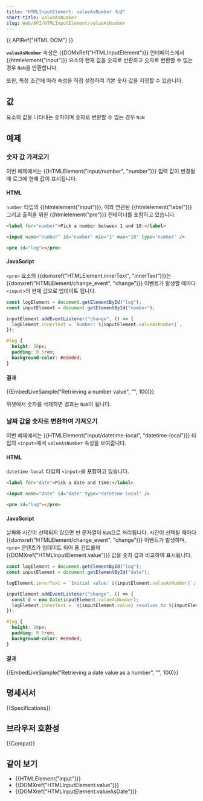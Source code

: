 ```yaml
---
title: "HTMLInputElement: valueAsNumber 속성"
short-title: valueAsNumber
slug: Web/API/HTMLInputElement/valueAsNumber
---
```


{{ APIRef("HTML DOM") }}

**`valueAsNumber`** 속성은 {{DOMxRef("HTMLInputElement")}} 인터페이스에서 {{htmlelement("input")}} 요소의 현재 값을 숫자로 반환하고 숫자로 변환할 수 없는 경우 `NaN`을 반환합니다.

또한, 특정 조건에 따라 속성을 직접 설정하여 기본 숫자 값을 지정할 수 있습니다.

## 값

요소의 값을 나타내는 숫자이며 숫자로 변환할 수 없는 경우 `NaN`

## 예제

### 숫자 값 가져오기

이번 예제에서는 {{HTMLElement("input/number", "number")}} 입력 값이 변경될 때 로그에 현재 값이 표시됩니다.

#### HTML

`number` 타입의 {{htmlelement("input")}}, 이와 연관된 {{htmlelement("label")}} 그리고 출력을 위한 {{htmlelement("pre")}} 컨테이너를 포함하고 있습니다.

```html
<label for="number">Pick a number between 1 and 10:</label>

<input name="number" id="number" min="1" max="10" type="number" />

<pre id="log"></pre>
```

#### JavaScript

`<pre>` 요소의 {{domxref("HTMLElement.innerText", "innerText")}}는 {{domxref("HTMLElement/change_event", "change")}} 이벤트가 발생할 때마다 `<input>`의 현재 값으로 업데이트 됩니다.

```js
const logElement = document.getElementById("log");
const inputElement = document.getElementById("number");

inputElement.addEventListener("change", () => {
  logElement.innerText = `Number: ${inputElement.valueAsNumber}`;
});
```

```css hidden
#log {
  height: 20px;
  padding: 0.5rem;
  background-color: #ededed;
}
```

#### 결과

{{EmbedLiveSample("Retrieving a number value", "", 100)}}

위젯에서 숫자를 삭제하면 결과는 `NaN`이 됩니다.

### 날짜 값을 숫자로 변환하여 가져오기

이번 예제에서는 {{HTMLElement("input/datetime-local", "datetime-local")}} 타입의 `<input>`에서 `valueAsNumber` 속성을 보여줍니다.

#### HTML

`datetime-local` 타입의 `<input>`을 포함하고 있습니다.

```html
<label for="date">Pick a date and time:</label>

<input name="date" id="date" type="datetime-local" />

<pre id="log"></pre>
```

#### JavaScript

날짜와 시간이 선택되지 않으면 빈 문자열이 `NaN`으로 처리됩니다. 시간이 선택될 때마다 {{domxref("HTMLElement/change_event", "change")}} 이벤트가 발생하며, `<pre>` 콘텐츠가 업데이트 되어 폼 컨트롤의 {{DOMXref("HTMLInputElement.value")}} 값을 숫자 값과 비교하여 표시됩니다.

```js
const logElement = document.getElementById("log");
const inputElement = document.getElementById("date");

logElement.innerText = `Initial value: ${inputElement.valueAsNumber}`;

inputElement.addEventListener("change", () => {
  const d = new Date(inputElement.valueAsNumber);
  logElement.innerText = `${inputElement.value} resolves to ${inputElement.valueAsNumber}, \nwhich is ${d.toDateString()} at ${d.toTimeString()}`;
});
```

```css hidden
#log {
  height: 20px;
  padding: 0.5rem;
  background-color: #ededed;
}
```

#### 결과

{{EmbedLiveSample("Retrieving a date value as a number", "", 100)}}

## 명세서서

{{Specifications}}

## 브라우저 호환성

{{Compat}}

## 같이 보기

- {{HTMLElement("input")}}
- {{DOMXref("HTMLInputElement.value")}}
- {{DOMXref("HTMLInputElement.valueAsDate")}}
